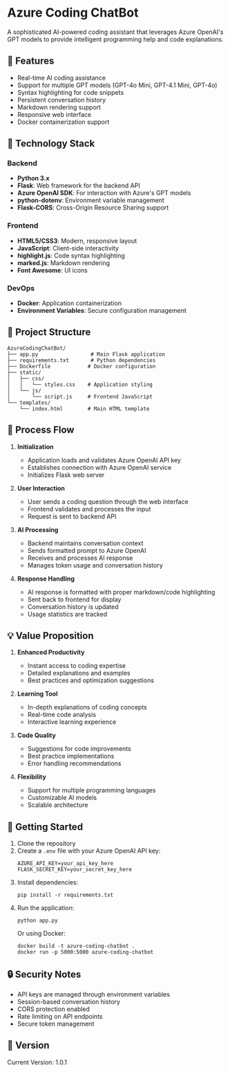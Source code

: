 # Azure Coding ChatBot

A sophisticated AI-powered coding assistant that leverages Azure OpenAI's GPT models to provide intelligent programming help and code explanations.

## 🌟 Features

- Real-time AI coding assistance
- Support for multiple GPT models (GPT-4o Mini, GPT-4.1 Mini, GPT-4o)
- Syntax highlighting for code snippets
- Persistent conversation history
- Markdown rendering support
- Responsive web interface
- Docker containerization support

## 🔧 Technology Stack

### Backend
- **Python 3.x**
- **Flask**: Web framework for the backend API
- **Azure OpenAI SDK**: For interaction with Azure's GPT models
- **python-dotenv**: Environment variable management
- **Flask-CORS**: Cross-Origin Resource Sharing support

### Frontend
- **HTML5/CSS3**: Modern, responsive layout
- **JavaScript**: Client-side interactivity
- **highlight.js**: Code syntax highlighting
- **marked.js**: Markdown rendering
- **Font Awesome**: UI icons

### DevOps
- **Docker**: Application containerization
- **Environment Variables**: Secure configuration management

## 📁 Project Structure

```
AzureCodingChatBot/
├── app.py                 # Main Flask application
├── requirements.txt       # Python dependencies
├── Dockerfile            # Docker configuration
├── static/
│   ├── css/
│   │   └── styles.css    # Application styling
│   └── js/
│       └── script.js     # Frontend JavaScript
└── templates/
    └── index.html        # Main HTML template
```

## 🔄 Process Flow

1. **Initialization**
   - Application loads and validates Azure OpenAI API key
   - Establishes connection with Azure OpenAI service
   - Initializes Flask web server

2. **User Interaction**
   - User sends a coding question through the web interface
   - Frontend validates and processes the input
   - Request is sent to backend API

3. **AI Processing**
   - Backend maintains conversation context
   - Sends formatted prompt to Azure OpenAI
   - Receives and processes AI response
   - Manages token usage and conversation history

4. **Response Handling**
   - AI response is formatted with proper markdown/code highlighting
   - Sent back to frontend for display
   - Conversation history is updated
   - Usage statistics are tracked

## 💡 Value Proposition

1. **Enhanced Productivity**
   - Instant access to coding expertise
   - Detailed explanations and examples
   - Best practices and optimization suggestions

2. **Learning Tool**
   - In-depth explanations of coding concepts
   - Real-time code analysis
   - Interactive learning experience

3. **Code Quality**
   - Suggestions for code improvements
   - Best practice implementations
   - Error handling recommendations

4. **Flexibility**
   - Support for multiple programming languages
   - Customizable AI models
   - Scalable architecture

## 🚀 Getting Started

1. Clone the repository
2. Create a `.env` file with your Azure OpenAI API key:
   ```
   AZURE_API_KEY=your_api_key_here
   FLASK_SECRET_KEY=your_secret_key_here
   ```
3. Install dependencies:
   ```
   pip install -r requirements.txt
   ```
4. Run the application:
   ```
   python app.py
   ```
   Or using Docker:
   ```
   docker build -t azure-coding-chatbot .
   docker run -p 5000:5000 azure-coding-chatbot
   ```

## 🔒 Security Notes

- API keys are managed through environment variables
- Session-based conversation history
- CORS protection enabled
- Rate limiting on API endpoints
- Secure token management

## 🔄 Version
Current Version: 1.0.1
